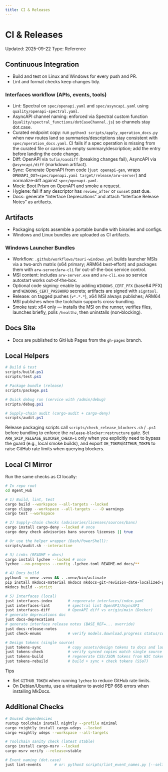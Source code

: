 ```yaml
---
title: CI & Releases
---
```


# CI & Releases

Updated: 2025-09-22
Type: Reference

## Continuous Integration
- Build and test on Linux and Windows for every push and PR.
- Lint and format checks keep changes tidy.

### Interfaces workflow (APIs, events, tools)
- Lint: Spectral on `spec/openapi.yaml` and `spec/asyncapi.yaml` using `quality/openapi-spectral.yaml`.
- AsyncAPI channel naming: enforced via Spectral custom function (`quality/spectral_functions/dotCaseChannel.js`) so channels stay dot.case.
- Curated endpoint copy: run `python3 scripts/apply_operation_docs.py` when new routes land so summaries/descriptions stay consistent with `spec/operation_docs.yaml`. CI fails if a spec operation is missing from the curated file or carries an empty summary/description; add the entry before landing the code change.
- Diff: OpenAPI via `tufin/oasdiff` (breaking changes fail), AsyncAPI via `@asyncapi/diff` (markdown artifact).
- Sync: Generate OpenAPI from code (`just openapi-gen`, wraps `OPENAPI_OUT=spec/openapi.yaml target/release/arw-server`) and normalize‑diff against `spec/openapi.yaml`.
- Mock: Boot Prism on OpenAPI and smoke a request.
- Hygiene: fail if any descriptor has `review_after` or `sunset` past due.
- Docs: generate “Interface Deprecations” and attach “Interface Release Notes” as artifacts.

## Artifacts
- Packaging scripts assemble a portable bundle with binaries and configs.
- Windows and Linux bundles are uploaded as CI artifacts.

### Windows Launcher Bundles
- Workflow: `.github/workflows/tauri-windows.yml` builds launcher MSIs via a two‑arch matrix (x64 primary; ARM64 best‑effort) and packages them with `arw-server`/`arw-cli` for out-of-the-box service control.
- MSI content: includes `arw-server.exe` and `arw-cli.exe` so service autostart works out‑of‑the‑box.
- Optional code signing: enable by adding `WINDOWS_CERT_PFX` (base64 PFX) and `WINDOWS_CERT_PASSWORD` secrets; artifacts are signed with `signtool`.
- Release: on tagged pushes (`v*.*.*`), x64 MSI always publishes; ARM64 MSI publishes when the toolchain supports cross‑bundling.
- Smoke test: x64 only — installs the MSI on the runner, verifies files, launches briefly, polls `/healthz`, then uninstalls (non‑blocking).

## Docs Site
- Docs are published to GitHub Pages from the `gh-pages` branch.

## Local Helpers
```powershell
# Build & test
scripts/build.ps1
scripts/test.ps1

# Package bundle (release)
scripts/package.ps1

# Quick debug run (service with /admin/debug)
scripts/debug.ps1

# Supply-chain audit (cargo-audit + cargo-deny)
scripts/audit.ps1
```

Release packaging scripts call `scripts/check_release_blockers.sh` / `.ps1` before bundling to enforce the `release-blocker:restructure` gate. Set `ARW_SKIP_RELEASE_BLOCKER_CHECK=1` only when you explicitly need to bypass the guard (e.g., local smoke builds), and export `GH_TOKEN`/`GITHUB_TOKEN` to raise GitHub rate limits when querying blockers.

## Local CI Mirror
Run the same checks as CI locally:

```bash
# In repo root
cd Agent_Hub

# 1) Build, lint, test
cargo build --workspace --all-targets --locked
cargo clippy --workspace --all-targets -- -D warnings
cargo test --workspace

# 2) Supply-chain checks (advisories/licenses/sources/bans)
cargo install cargo-deny --locked # once
cargo deny check advisories bans sources licenses || true

# Or use the helper wrapper (Bash/PowerShell):
scripts/audit.sh --interactive

# 3) Links (README + docs)
cargo install lychee --locked # once
lychee --no-progress --config .lychee.toml README.md docs/**

# 4) Docs build
python3 -m venv .venv && . .venv/bin/activate
pip install mkdocs-material mkdocs mkdocs-git-revision-date-localized-plugin
mkdocs build --strict

# 5) Interfaces (local)
just interfaces-index       # regenerate interfaces/index.yaml
just interfaces-lint        # spectral lint OpenAPI/AsyncAPI
just interfaces-diff        # OpenAPI diff vs origin/main (Docker)
# generate deprecations doc
just docs-deprecations
# generate interface release notes (BASE_REF=... override)
just docs-release-notes
just check-enums            # verify models.download.progress status/code enums match the server

# Design tokens (single source)
just tokens-sync            # copy assets/design tokens to docs and launcher UI
just tokens-check           # verify synced copies match single source
just tokens-build           # regenerate CSS/JSON tokens from W3C tokens
just tokens-rebuild         # build + sync + check tokens (SSoT)
```

Tips
- Set `GITHUB_TOKEN` when running `lychee` to reduce GitHub rate limits.
- On Debian/Ubuntu, use a virtualenv to avoid PEP 668 errors when installing MkDocs.

## Additional Checks
```bash
# Unused dependencies
rustup toolchain install nightly --profile minimal
cargo +nightly install cargo-udeps --locked
cargo +nightly udeps --workspace --all-targets

# Toolchain sanity check (latest stable)
cargo install cargo-msrv --locked
cargo msrv verify --release=stable

# Event naming (dot.case)
just lint-events      # or: python3 scripts/lint_event_names.py [--self-test]
```
